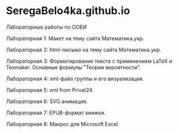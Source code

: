 # SeregaBelo4ka.github.io
Лабораторные работы по ООЕИ

Лабораторная 1: Макет на тему сайта Математика.укр.

Лабораторная 2: html-письмо на тему сайта Математика.укр.

Лабораторная 3: Форматирование текста с применением LaTeX и Texmaker. Основные формулы  "Теории вероятности".

Лабораторная 4: xml-файл группы и его визуализация.

Лабораторная 5: xml from Privat24.

Лабораторная 6: SVG анимация.

Лабораторная 7: EPUB-формат книжки.

Лабораторная 8: Макрос для Microsoft Excel.
